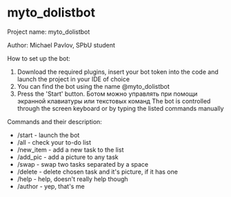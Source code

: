 # myto_dolistbot
Project name: myto_dolistbot

Author: Michael Pavlov, SPbU student

How to set up the bot:
1. Download the required plugins, insert your bot token into the code and launch the project in your IDE of choice
2. You can find the bot using the name @myto_dolistbot
3. Press the 'Start' button. Ботом можно управлять при помощи экранной клавиатуры или текстовых команд The bot is controlled through the screen keyboard or by typing the listed commands manually

Commands and their description:
* /start - launch the bot
* /all - check your to-do list
* /new_item - add a new task to the list
* /add_pic - add a picture to any task
* /swap - swap two tasks separated by a space
* /delete - delete chosen task and it's picture, if it has one
* /help - help, doesn't really help though
* /author - yep, that's me
